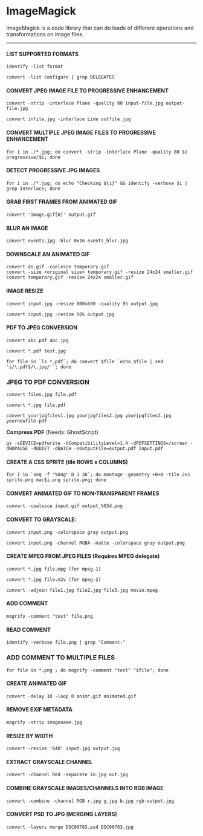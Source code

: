 # ImageMagick

ImageMagick is a code library that can do loads of different operations and 
transformations on image files.

---

#### LIST SUPPORTED FORMATS

`identify -list format`

`convert -list configure | grep DELEGATES`

#### CONVERT JPEG IMAGE FILE TO PROGRESSIVE ENHANCEMENT

`convert -strip -interlace Plane -quality 80 input-file.jpg output-file.jpg`

`convert infile.jpg -interlace Line outfile.jpg`

#### CONVERT MULTIPLE JPEG IMAGE FILES TO PROGRESSIVE ENHANCEMENT

`for i in ./*.jpg; do convert -strip -interlace Plane -quality 80 $i progressive/$i; done`

#### DETECT PROGRESSIVE JPG IMAGES

`for i in ./*.jpg; do echo "Checking ${i}" && identify -verbose $i | grep Interlace; done`

#### GRAB FIRST FRAMES FROM ANIMATED GIF

`convert 'image.gif[0]' output.gif`

#### BLUR AN IMAGE

`convert events.jpg -blur 0x16 events_blur.jpg`

#### DOWNSCALE AN ANIMATED GIF 

```
convert do.gif -coalesce temporary.gif
convert -size <original size> temporary.gif -resize 24x24 smaller.gif
convert temporary.gif -resize 24x24 smaller.gif
```

#### IMAGE RESIZE

`convert input.jpg -resize 800x600 -quality 95 output.jpg`

`convert input.jpg -resize 50% output.jpg`

#### PDF TO JPEG CONVERSION

`convert abc.pdf abc.jpg`

`convert *.pdf test.jpg`

```
for file in `ls *.pdf`; do convert $file `echo $file | sed 's/\.pdf$/\.jpg/'`; done
```

### JPEG TO PDF CONVERSION

`convert files.jpg file.pdf`

`convert *.jpg file.pdf`

`convert yourjpgfiles1.jpg yourjpgfiles2.jpg yourjpgfiles3.jpg yournewfile.pdf`

__Compress PDF__ (Needs: GhostScript)

`gs -sDEVICE=pdfwrite -dCompatibilityLevel=1.4 -dPDFSETTINGS=/screen -dNOPAUSE -dQUIET -dBATCH -sOutputFile=output.pdf input.pdf`

#### CREATE A CSS SPRITE (tile ROWS x COLUMNS)

```
for i in `seq -f "%04g" 0 1 30`; do montage -geometry +0+0 -tile 2x1 sprite.png mac$i.png sprite.png; done
```

#### CONVERT ANIMATED GIF TO NON-TRANSPARENT FRAMES

`convert -coalesce input.gif output_%03d.png`

#### CONVERT TO GRAYSCALE:

`convert input.png -colorspace gray output.png`

`convert input.png -channel RGBA -matte -colorspace gray output.png`

#### CREATE MPEG FROM JPEG FILES (Requires MPEG delegate)

`convert *.jpg file.mpg (for mpeg-1)`

`convert *.jpg file.m2v (for mpeg-2)`

`convert -adjoin file1.jpg file2.jpg file3.jpg movie.mpeg`

#### ADD COMMENT

`mogrify -comment "test" file.png`

#### READ COMMENT

`identify -verbose file.png | grep "Comment:"`

### ADD COMMENT TO MULTIPLE FILES

`for file in *.png ; do mogrify -comment "test" "$file"; done`

#### CREATE ANIMATED GIF

`convert -delay 10 -loop 0 anim*.gif animated.gif`

#### REMOVE EXIF METADATA

`mogrify -strip imagename.jpg`

#### RESIZE BY WIDTH

`convert -resize '640' input.jpg output.jpg`

#### EXTRACT GRAYSCALE CHANNEL

`convert -channel Red -separate in.jpg out.jpg`

#### COMBINE GRAYSCALE IMAGES/CHANNELS INTO RGB IMAGE

`convert -combine -channel RGB r.jpg g.jpg b.jpg rgb-output.jpg`

#### CONVERT PSD TO JPG (MERGING LAYERS)

`convert -layers merge DSC00783.psd DSC00783.jpg`
